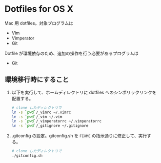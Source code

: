 Dotfiles for OS X
==================
Mac 用 dotfiles。対象プログラムは

* Vim
* Vimperator
* Git

Dotfile が環境依存のため、追加の操作を行う必要があるプログラムは

* Git

環境移行時にすること
--------------------
1. 以下を実行して、ホームディレクトリに dotfiles へのシンボリックリンクを配置する。
    
    ```bash
    # clone したディレクトリで
    ln -s `pwd`/_vimrc ~/.vimrc
    ln -s `pwd`/_vim ~/.vim
    ln -s `pwd`/_vimperatorrc ~/.vimperatorrc
    ln -s `pwd`/_gitignore ~/.gitignore
    ```

2. .gitconfig の設定。gitconfig.sh を `FIXME` の指示通りに修正して、実行する。
    
    ```bash
    # clone したディレクトリで
    ./gitconfig.sh
    ```
